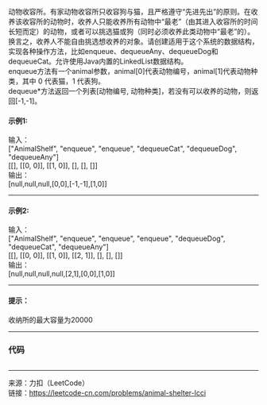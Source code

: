 动物收容所。有家动物收容所只收容狗与猫，且严格遵守“先进先出”的原则。在收养该收容所的动物时，收养人只能收养所有动物中“最老”（由其进入收容所的时间长短而定）的动物，或者可以挑选猫或狗（同时必须收养此类动物中“最老”的）。换言之，收养人不能自由挑选想收养的对象。请创建适用于这个系统的数据结构，实现各种操作方法，比如enqueue、dequeueAny、dequeueDog和dequeueCat。允许使用Java内置的LinkedList数据结构。                                   
enqueue方法有一个animal参数，animal[0]代表动物编号，animal[1]代表动物种类，其中 0 代表猫，1 代表狗。                    
dequeue*方法返回一个列表[动物编号, 动物种类]，若没有可以收养的动物，则返回[-1,-1]。


#### 示例1:    
输入：                       
["AnimalShelf", "enqueue", "enqueue", "dequeueCat", "dequeueDog", "dequeueAny"]                     
[[], [[0, 0]], [[1, 0]], [], [], []]                 
输出：                    
[null,null,null,[0,0],[-1,-1],[1,0]]


****

#### 示例2:     
输入：              
["AnimalShelf", "enqueue", "enqueue", "enqueue", "dequeueDog", "dequeueCat", "dequeueAny"]                  
[[], [[0, 0]], [[1, 0]], [[2, 1]], [], [], []]               
输出：                   
[null,null,null,null,[2,1],[0,0],[1,0]]

****

#### 提示：
收纳所的最大容量为20000


****

### 代码

```java


```


****

来源：力扣（LeetCode）                      
链接：https://leetcode-cn.com/problems/animal-shelter-lcci


































































